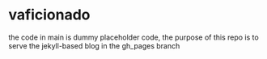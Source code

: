 # vaficionado

the code in main is dummy placeholder code, the purpose of this repo is to serve the jekyll-based blog in the gh_pages branch
